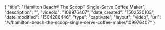 {
    "title": "Hamilton Beach&reg; The Scoop&trade; Single-Serve Coffee Maker",
    "description": "",
    "videoid": "109976407",
    "date_created": "1502520103",
    "date_modified": "1504286446",
    "type": "captivate",
    "layout": "video",
    "url": "\/v\/hamilton-beach-the-scoop-single-serve-coffee-maker\/109976407"
}